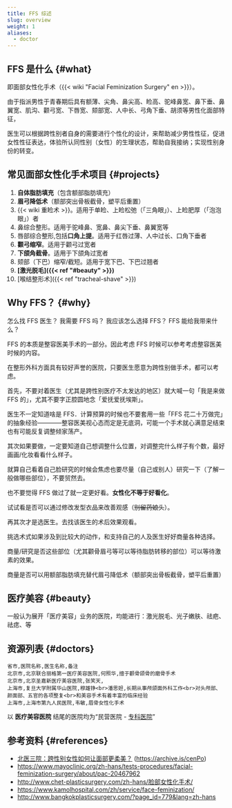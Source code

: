 ```yaml
---
title: FFS 综述
slug: overview
weight: 1
aliases:
  - doctor
---
```


## FFS 是什么 {#what}

即面部女性化手术（{{< wiki "Facial Feminization Surgery" en >}}）。

由于指派男性于青春期后具有额薄、尖角、鼻尖高、睑高、驼峰鼻宽、鼻下垂、鼻翼宽、肌沟、颧弓宽、下唇宽、颏部宽、人中长、弓角下垂、胡须等男性化面部特征，

医生可以根据跨性别者自身的需要进行个性化的设计，来帮助减少男性性征，促进女性性征表达，体验所认同性别（女性）的生理状态，帮助自我接纳；实现性别身份的转变。

## 常见面部女性化手术项目 {#projects}

1. **自体脂肪填充**（包含额部脂肪填充）
1. **眉弓降低术**（额部突出骨板截骨，塑平后重置）
1. {{< wiki 重睑术 >}}。适用于单睑、上睑松弛（「三角眼」）、上睑肥厚（「泡泡眼」）者
1. 鼻综合整形。适用于驼峰鼻、宽鼻、鼻尖下垂、鼻翼宽等
1. 唇部综合整形,包括**口角上提**。适用于红唇过薄、人中过长、口角下垂者
1. **颧弓缩窄**。适用于颧弓过宽者
1. **下颌角截骨**。适用于下颌角过宽者
1. 颏部（下巴）缩窄/截短。适用于宽下巴、下巴过翘者
1. **[激光脱毛]({{< ref "#beauty" >}})**
1. [喉结整形术]({{< ref "tracheal-shave" >}})

## Why FFS？ {#why}

怎么找 FFS 医生？
我需要 FFS 吗？
我应该怎么选择 FFS？
FFS 能给我带来什么？

FFS 的本质是整容医美手术的一部分。因此考虑 FFS 时候可以参考考虑整容医美时候的内容。

在整形外科方面具有较好声誉的医院，只要医生愿意为跨性别做手术，都可以考虑。

首先，不要对着医生（尤其是跨性别医疗不太发达的地区）就大喊一句「我是来做 FFS 的」，尤其不要字正腔圆地念「爱抚爱抚埃斯」。

医生不一定知道啥是 FFS．计算预算的时候也不要套用一些「FFS 花二十万做完」的抽象经验————整容医美视心态而定是无底洞，可能一个手术就心满意足结束也有可能反复调整倾家荡产。

其次如果要做，一定要知道自己想调整什么位置，对调整完什么样子有个数，最好画画/化妆看看什么样子。

就算自己看着自己脸研究的时候会焦虑也要尽量（自己或别人）研究一下（了解一般做哪些部位），不要贸然去。

也不要觉得 FFS 做过了就一定更好看。**女性化不等于好看化**。

试试看是否可以通过修改发型衣品来改善观感（~~别留药娘头~~）。

再其次才是选医生。去找该医生的术后效果观看。

挑选术式如果涉及到比较大的动作，和支持自己的人及医生好好商量各种选择。

商量/研究是否这些部位（尤其颧骨眉弓等可以等待脂肪转移的部位）可以等待激素的效果。

商量是否可以用额部脂肪填充替代眉弓降低术（额部突出骨板截骨，塑平后重置）

## 医疗美容 {#beauty}

一般认为展开「医疗美容」业务的医院，均能进行：激光脱毛、光子嫩肤、祛疤、祛痣、等

## 资源列表 {#doctors}

```csv
省市,医院名称,医生名称,备注
北京市,北京联合丽格第一医疗美容医院,何照华,擅于颧骨颌骨的磨骨手术
北京市,北京圣嘉新医疗美容医院,张笑天,
上海市,复旦大学附属华山医院,穆雄铮<br>潘思妲,长期从事颅颌面外科工作<br>对头颅部、颜面部、五官的各项整复<br>和美容手术有着丰富的临床经验
上海市,上海市第九人民医院,韦敏,眉骨女性化手术
```

以 **医疗美容医院** 结尾的医院均为“民营医院 - [专科医院](http://www.nhc.gov.cn/yzygj/s3576/201706/4d84820f321144c290ddaacba53cb590.shtml)”

## 参考资料 {#references}

- [北医三院：跨性别女性如何让面部更柔美？](https://mp.weixin.qq.com/s/U11GPVQ8jKapB35auN6xAQ) (<https://archive.is/cenPo>)
- <https://www.mayoclinic.org/zh-hans/tests-procedures/facial-feminization-surgery/about/pac-20467962>
- <http://www.chet-plasticsurgery.com/zh-hans/脸部女性化手术/>
- <https://www.kamolhospital.com/zh/service/face-feminization/>
- <http://www.bangkokplasticsurgery.com/?page_id=779&lang=zh-hans>
